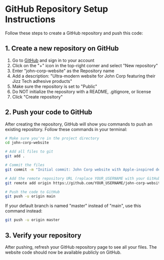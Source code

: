 # GitHub Repository Setup Instructions

Follow these steps to create a GitHub repository and push this code:

## 1. Create a new repository on GitHub

1. Go to [GitHub](https://github.com/) and sign in to your account
2. Click on the "+" icon in the top-right corner and select "New repository"
3. Enter "john-corp-website" as the Repository name
4. Add a description: "Ultra-modern website for John Corp featuring their Jizz Tech adhesive products"
5. Make sure the repository is set to "Public"
6. Do NOT initialize the repository with a README, .gitignore, or license
7. Click "Create repository"

## 2. Push your code to GitHub

After creating the repository, GitHub will show you commands to push an existing repository. Follow these commands in your terminal:

```bash
# Make sure you're in the project directory
cd john-corp-website

# Add all files to git
git add .

# Commit the files
git commit -m "Initial commit: John Corp website with Apple-inspired design"

# Add the remote repository URL (replace YOUR_USERNAME with your GitHub username)
git remote add origin https://github.com/YOUR_USERNAME/john-corp-website.git

# Push the code to GitHub
git push -u origin main
```

If your default branch is named "master" instead of "main", use this command instead:
```bash
git push -u origin master
```

## 3. Verify your repository

After pushing, refresh your GitHub repository page to see all your files. The website code should now be available publicly on GitHub.
